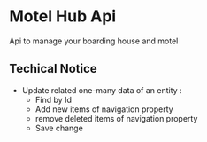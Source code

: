 # Motel Hub Api

Api to manage your boarding house and motel

## Techical Notice

- Update related one-many data of an entity :
  + Find by Id
  + Add new items of navigation property
  + remove deleted items of navigation property
  + Save change

